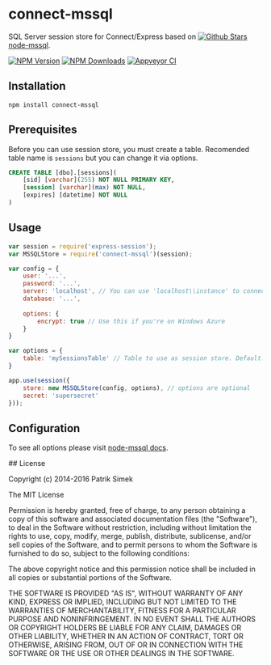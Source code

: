 # connect-mssql

SQL Server session store for Connect/Express based on [![Github Stars][mssql-image] node-mssql][mssql-url].

[![NPM Version][npm-image]][npm-url] [![NPM Downloads][downloads-image]][downloads-url] [![Appveyor CI][appveyor-image]][appveyor-url]

## Installation

    npm install connect-mssql

## Prerequisites

Before you can use session store, you must create a table. Recomended table name is `sessions` but you can change it via options.

```sql
CREATE TABLE [dbo].[sessions](
    [sid] [varchar](255) NOT NULL PRIMARY KEY,
    [session] [varchar](max) NOT NULL,
    [expires] [datetime] NOT NULL
)
```

## Usage

```javascript
var session = require('express-session');
var MSSQLStore = require('connect-mssql')(session);

var config = {
    user: '...',
    password: '...',
    server: 'localhost', // You can use 'localhost\\instance' to connect to named instance
    database: '...',
    
    options: {
        encrypt: true // Use this if you're on Windows Azure
    }
}

var options = {
	table: 'mySessionsTable' // Table to use as session store. Default: [sessions]
}

app.use(session({
    store: new MSSQLStore(config, options), // options are optional
    secret: 'supersecret'
}));
```

## Configuration

To see all options please visit [node-mssql docs](https://github.com/patriksimek/node-mssql#cfg-basic).

<a name="license" />
## License

Copyright (c) 2014-2016 Patrik Simek

The MIT License

Permission is hereby granted, free of charge, to any person obtaining a copy of this software and associated documentation files (the "Software"), to deal in the Software without restriction, including without limitation the rights to use, copy, modify, merge, publish, distribute, sublicense, and/or sell copies of the Software, and to permit persons to whom the Software is furnished to do so, subject to the following conditions:

The above copyright notice and this permission notice shall be included in all copies or substantial portions of the Software.

THE SOFTWARE IS PROVIDED "AS IS", WITHOUT WARRANTY OF ANY KIND, EXPRESS OR IMPLIED, INCLUDING BUT NOT LIMITED TO THE WARRANTIES OF MERCHANTABILITY, FITNESS FOR A PARTICULAR PURPOSE AND NONINFRINGEMENT. IN NO EVENT SHALL THE AUTHORS OR COPYRIGHT HOLDERS BE LIABLE FOR ANY CLAIM, DAMAGES OR OTHER LIABILITY, WHETHER IN AN ACTION OF CONTRACT, TORT OR OTHERWISE, ARISING FROM, OUT OF OR IN CONNECTION WITH THE SOFTWARE OR THE USE OR OTHER DEALINGS IN THE SOFTWARE.

[npm-image]: https://img.shields.io/npm/v/connect-mssql.svg?style=flat-square
[npm-url]: https://www.npmjs.com/package/connect-mssql
[downloads-image]: https://img.shields.io/npm/dm/connect-mssql.svg?style=flat-square
[downloads-url]: https://www.npmjs.com/package/connect-mssql
[david-image]: https://img.shields.io/david/patriksimek/connect-mssql.svg?style=flat-square
[david-url]: https://david-dm.org/patriksimek/connect-mssql
[appveyor-image]: https://img.shields.io/appveyor/ci/patriksimek/connect-mssql/master.svg?style=flat-square&label=tests
[appveyor-url]: https://ci.appveyor.com/project/patriksimek/connect-mssql

[mssql-url]: https://github.com/patriksimek/node-mssql
[mssql-image]: https://img.shields.io/github/stars/patriksimek/node-mssql.svg?style=flat-square&label=%E2%98%85
